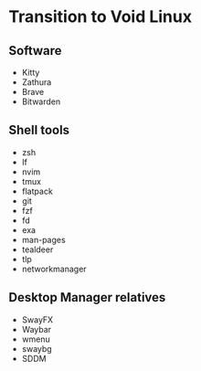 # Transition to Void Linux

## Software
- Kitty
- Zathura
- Brave
- Bitwarden 

## Shell tools
- zsh
- lf
- nvim
- tmux
- flatpack
- git
- fzf
- fd
- exa
- man-pages
- tealdeer
- tlp
- networkmanager

## Desktop Manager relatives
- SwayFX
- Waybar
- wmenu
- swaybg
- SDDM
